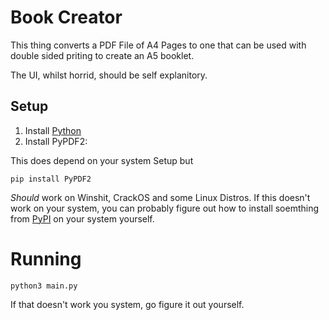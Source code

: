 # Book Creator

This thing converts a PDF File of A4 Pages to one that can be used with double sided priting to create an A5 booklet.

The UI, whilst horrid, should be self explanitory.

## Setup
1. Install [Python](https://www.python.org/)
2. Install PyPDF2:

This does depend on your system Setup but
```
pip install PyPDF2
```
*Should* work on Winshit, CrackOS and some Linux Distros.
If this doesn't work on your system, you can probably figure out how to install soemthing from [PyPI](https://pypi.org/) on your system yourself.


# Running
```
python3 main.py
```

If that doesn't work you system, go figure it out yourself.
